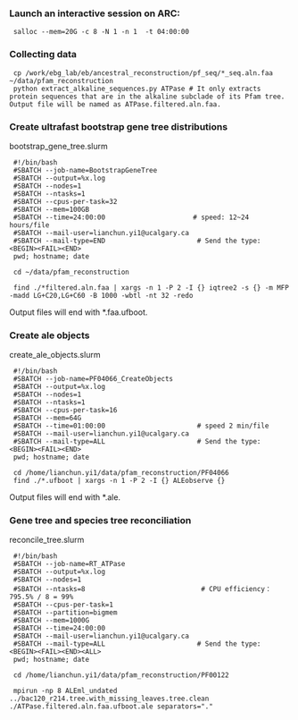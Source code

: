 ### Launch an interactive session on ARC:
     salloc --mem=20G -c 8 -N 1 -n 1  -t 04:00:00
### Collecting data
     cp /work/ebg_lab/eb/ancestral_reconstruction/pf_seq/*_seq.aln.faa ~/data/pfam_reconstruction
     python extract_alkaline_sequences.py ATPase # It only extracts protein sequences that are in the alkaline subclade of its Pfam tree. Output file will be named as ATPase.filtered.aln.faa.
### Create ultrafast bootstrap gene tree distributions
bootstrap_gene_tree.slurm

     #!/bin/bash
     #SBATCH --job-name=BootstrapGeneTree
     #SBATCH --output=%x.log
     #SBATCH --nodes=1
     #SBATCH --ntasks=1
     #SBATCH --cpus-per-task=32
     #SBATCH --mem=100GB
     #SBATCH --time=24:00:00                      # speed: 12~24 hours/file
     #SBATCH --mail-user=lianchun.yi1@ucalgary.ca
     #SBATCH --mail-type=END                       # Send the type: <BEGIN><FAIL><END>
     pwd; hostname; date

     cd ~/data/pfam_reconstruction

     find ./*filtered.aln.faa | xargs -n 1 -P 2 -I {} iqtree2 -s {} -m MFP -madd LG+C20,LG+C60 -B 1000 -wbtl -nt 32 -redo

Output files will end with *.faa.ufboot.
### Create ale objects
create_ale_objects.slurm

     #!/bin/bash
     #SBATCH --job-name=PF04066_CreateObjects
     #SBATCH --output=%x.log
     #SBATCH --nodes=1
     #SBATCH --ntasks=1
     #SBATCH --cpus-per-task=16
     #SBATCH --mem=64G
     #SBATCH --time=01:00:00                       # speed 2 min/file
     #SBATCH --mail-user=lianchun.yi1@ucalgary.ca
     #SBATCH --mail-type=ALL                       # Send the type: <BEGIN><FAIL><END>
     pwd; hostname; date

     cd /home/lianchun.yi1/data/pfam_reconstruction/PF04066
     find ./*.ufboot | xargs -n 1 -P 2 -I {} ALEobserve {}

Output files will end with *.ale.
### Gene tree and species tree reconciliation
reconcile_tree.slurm

     #!/bin/bash
     #SBATCH --job-name=RT_ATPase
     #SBATCH --output=%x.log
     #SBATCH --nodes=1
     #SBATCH --ntasks=8                             # CPU efficiency： 795.5% / 8 = 99%
     #SBATCH --cpus-per-task=1
     #SBATCH --partition=bigmem                
     #SBATCH --mem=1000G
     #SBATCH --time=24:00:00
     #SBATCH --mail-user=lianchun.yi1@ucalgary.ca
     #SBATCH --mail-type=ALL                       # Send the type: <BEGIN><FAIL><END><ALL>
     pwd; hostname; date
     
     cd /home/lianchun.yi1/data/pfam_reconstruction/PF00122

     mpirun -np 8 ALEml_undated ../bac120_r214.tree.with_missing_leaves.tree.clean ./ATPase.filtered.aln.faa.ufboot.ale separators="."

